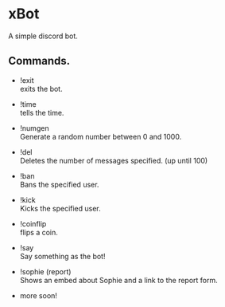 # xBot
A simple discord bot.
## Commands.  
* !exit  
exits the bot.  
* !time  
tells the time.  
* !numgen  
Generate a random number between 0 and 1000.  
* !del  
Deletes the number of messages specified. (up until 100)
* !ban  
Bans the specified user.  
* !kick  
Kicks the specified user.  
* !coinflip  
flips a coin.  
* !say  
Say something as the bot!  
* !sophie (report)  
Shows an embed about Sophie and a link to the report form.  

* more soon!